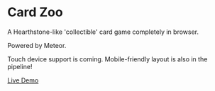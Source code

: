 # Card Zoo
A Hearthstone-like 'collectible' card game completely in browser.

Powered by Meteor.

Touch device support is coming. Mobile-friendly layout is also in the pipeline!

[Live Demo](http://cardzoo.meteor.com)
